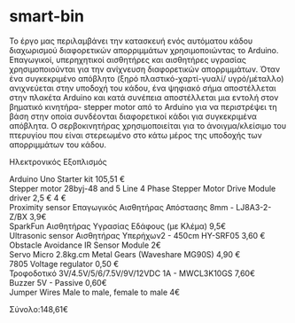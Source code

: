 # smart-bin
Το  έργο  μας περιλαμβάνει την κατασκευή ενός αυτόματου κάδου διαχωρισμού διαφορετικών απορριμμάτων χρησιμοποιώντας το Arduino. Επαγωγικοί, υπερηχητικοί αισθητήρες και αισθητήρες υγρασίας χρησιμοποιούνται για την ανίχνευση διαφορετικών απορριμμάτων. Όταν ένα συγκεκριμένο απόβλητο (ξηρό πλαστικό-χαρτί-γυαλί/ υγρό/μέταλλο) ανιχνεύεται στην υποδοχή του  κάδου, ένα ψηφιακό σήμα αποστέλλεται στην πλακέτα Arduino και κατά συνέπεια αποστέλλεται μια εντολή στον βηματικό κινητήρα- stepper motor από το Arduino για να περιστρέψει τη βάση στην οποία συνδέονται διαφορετικοί κάδοι για συγκεκριμένα απόβλητα. Ο σερβοκινητήρας χρησιμοποιείται για το άνοιγμα/κλείσιμο του πτερυγίου που είναι στερεωμένο στο κάτω μέρος της υποδοχής των απορριμμάτων του κάδου.                                    

Ηλεκτρονικός Εξοπλισμός

Arduino Uno Starter  kit 	105,51 € 	  
Stepper motor 28byj-48 and 5 Line 4 Phase Stepper Motor Drive Module driver 	2,5 € 4 €                  
Proximity sensor Επαγωγικός Αισθητήρας Απόστασης 8mm - LJ8A3-2-Z/BX	3,9€    
SparkFun Αισθητήρας Υγρασίας Εδάφους (με Κλέμα)	9,5€     
Ultrasonic sensor Αισθητήρας Υπερήχων2 - 450cm HY-SRF05	3,60 €              
Obstacle Avoidance IR Sensor Module	2€                         
Servo Micro 2.8kg.cm Metal Gears (Waveshare MG90S)	4,90 €                
7805 Voltage regulator 	0,50 €                               
Τροφοδοτικό 3V/4.5V/5/6/7.5V/9V/12VDC 1A - MWCL3K10GS	7,60€                    
Buzzer 5V - Passive	0,60€                                
Jumper Wires Male to male, female to male	4€

Σύνολο:148,61€
